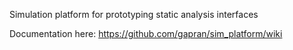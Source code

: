 Simulation platform for prototyping static analysis interfaces

Documentation here: https://github.com/gapran/sim_platform/wiki
